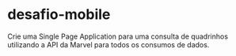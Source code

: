 # desafio-mobile
Crie uma Single Page Application para uma consulta de quadrinhos utilizando a API da Marvel para todos os consumos de dados.
